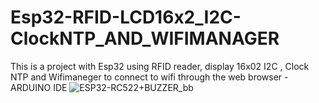# Esp32-RFID-LCD16x2_I2C-ClockNTP_AND_WIFIMANAGER
This is a project with Esp32  using RFID reader, display 16x02 I2C , Clock NTP and Wifimaneger to connect to wifi  through the web browser  - ARDUINO IDE
![ESP32-RC522+BUZZER_bb](https://user-images.githubusercontent.com/79219325/181814579-ab2fdf63-886c-430d-9843-7e7925b1e116.jpg)

